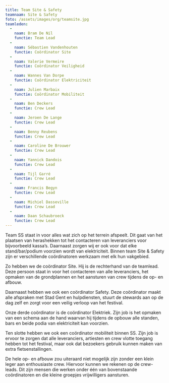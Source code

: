 ```yaml
---
title: Team Site & Safety
teamnaam: Site & Safety
foto: /assets/images/org/teamsite.jpg
teamleden:
  -
    naam: Bram De Nil
    functie: Team Lead
  -
    naam: Sébastien Vandenhouten
    functie: Coördinator Site
  -
    naam: Valerie Vermeire
    functie: Coördinator Veiligheid
  -
    naam: Wannes Van Dorpe
    functie: Coördinator Elektriciteit
  -
    naam: Julien Marbaix
    functie: Coördinator Mobiliteit
  -
    naam: Ben Deckers
    functie: Crew Lead
  -
    naam: Jeroen De Lange
    functie: Crew Lead
  -
    naam: Benny Reubens
    functie: Crew Lead
  -
    naam: Caroline De Brouwer
    functie: Crew Lead
  -
    naam: Yannick Dandois
    functie: Crew Lead
  -
    naam: Tijl Garré
    functie: Crew Lead
  -
    naam: Francis Begyn
    functie: Crew Lead
  -
    naam: Michiel Dasseville
    functie: Crew Lead
  -
    naam: Daan Schaubroeck
    functie: Crew Lead
---
```


Team SS staat in voor alles wat zich op het terrein afspeelt. Dit gaat van het plaatsen van herashekken tot het contacteren van leveranciers voor bijvoorbeeld kassa’s. Daarnaast zorgen wij er ook voor dat elke stand/bar/podium voorzien wordt van elektriciteit. Binnen team Site & Safety zijn er verschillende coördinatoren werkzaam met elk hun vakgebied.


Zo hebben we de coördinator Site. Hij is de rechterhand van de teamlead. Deze persoon staat in voor het contacteren van alle leveranciers, het opmaken van de grondplannen en het aansturen van crew tijdens de op- en afbouw.


Daarnaast hebben we ook een coördinator Safety. Deze coördinator maakt alle afspraken met Stad Gent en hulpdiensten, stuurt de stewards aan op de dag zelf en zorgt voor een veilig verloop van het festival.


Onze derde coördinator is de coördinator Elektriek. Zijn job is het opmaken van een schema aan de hand waarvan hij tijdens de opbouw alle standen, bars en beide podia van elektriciteit kan voorzien.


Ten slotte hebben we ook een coördinator mobiliteit binnen SS. Zijn job is ervoor te zorgen dat alle leveranciers, artiesten en crew vlotte toegang hebben tot het festival, maar ook dat bezoekers gebruik kunnen maken van extra fietsenstallingen.


De hele op- en afbouw zou uiteraard niet mogelijk zijn zonder een klein leger aan enthousiaste crew. Hiervoor kunnen we rekenen op de crew-leads. Dit zijn mensen die werken onder één van bovenstaande coördinatoren en die kleine groepjes vrijwilligers aansturen.
